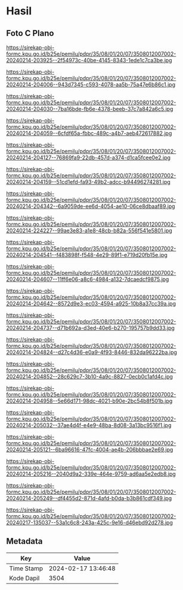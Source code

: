 # Hasil

## Foto C Plano

https://sirekap-obj-formc.kpu.go.id/b25e/pemilu/pdpr/35/08/01/20/07/3508012007002-20240214-203925--2f54973c-40be-4145-8343-1ede1c7ca3be.jpg

https://sirekap-obj-formc.kpu.go.id/b25e/pemilu/pdpr/35/08/01/20/07/3508012007002-20240214-204006--943d7345-c593-4078-aa5b-75a47e6b86c1.jpg

https://sirekap-obj-formc.kpu.go.id/b25e/pemilu/pdpr/35/08/01/20/07/3508012007002-20240214-204030--7ba16bde-fb6e-4378-beeb-37c7a842a6c5.jpg

https://sirekap-obj-formc.kpu.go.id/b25e/pemilu/pdpr/35/08/01/20/07/3508012007002-20240214-204059--6cfdf65a-fbbc-489c-a4b7-aeb472617882.jpg

https://sirekap-obj-formc.kpu.go.id/b25e/pemilu/pdpr/35/08/01/20/07/3508012007002-20240214-204127--76869fa9-22db-457d-a374-d1ca5fcee0e2.jpg

https://sirekap-obj-formc.kpu.go.id/b25e/pemilu/pdpr/35/08/01/20/07/3508012007002-20240214-204159--51cd1efd-fa93-49b2-adcc-b94496274281.jpg

https://sirekap-obj-formc.kpu.go.id/b25e/pemilu/pdpr/35/08/01/20/07/3508012007002-20240214-204342--6a9059de-ee6d-4054-ae10-06ce8dbaaf89.jpg

https://sirekap-obj-formc.kpu.go.id/b25e/pemilu/pdpr/35/08/01/20/07/3508012007002-20240214-224227--99ae3e83-a1e8-48cb-b82a-556f541e5801.jpg

https://sirekap-obj-formc.kpu.go.id/b25e/pemilu/pdpr/35/08/01/20/07/3508012007002-20240214-204541--f483898f-f548-4e29-89f1-e719d20fb15e.jpg

https://sirekap-obj-formc.kpu.go.id/b25e/pemilu/pdpr/35/08/01/20/07/3508012007002-20240214-204607--11ff6e06-a8c6-4984-a132-7dcaedcf9875.jpg

https://sirekap-obj-formc.kpu.go.id/b25e/pemilu/pdpr/35/08/01/20/07/3508012007002-20240214-204642--8572d9e3-ec03-4594-a925-10b8a37cc39a.jpg

https://sirekap-obj-formc.kpu.go.id/b25e/pemilu/pdpr/35/08/01/20/07/3508012007002-20240214-204737--d71b692a-d3ed-40e6-b270-195757b9dd33.jpg

https://sirekap-obj-formc.kpu.go.id/b25e/pemilu/pdpr/35/08/01/20/07/3508012007002-20240214-204824--d27c4d36-e0a9-4f93-8446-832da96222ba.jpg

https://sirekap-obj-formc.kpu.go.id/b25e/pemilu/pdpr/35/08/01/20/07/3508012007002-20240214-204852--28c629c7-3b10-4a9c-8827-0ecb0c1afd4c.jpg

https://sirekap-obj-formc.kpu.go.id/b25e/pemilu/pdpr/35/08/01/20/07/3508012007002-20240214-204958--5e66d171-98dc-4021-b90e-2bc54b8f501b.jpg

https://sirekap-obj-formc.kpu.go.id/b25e/pemilu/pdpr/35/08/01/20/07/3508012007002-20240214-205032--37ae4d4f-e4e9-48ba-8d08-3a13bc9516f1.jpg

https://sirekap-obj-formc.kpu.go.id/b25e/pemilu/pdpr/35/08/01/20/07/3508012007002-20240214-205121--6ba96616-47fc-4004-ae4b-206bbbae2e69.jpg

https://sirekap-obj-formc.kpu.go.id/b25e/pemilu/pdpr/35/08/01/20/07/3508012007002-20240214-205216--2040d9a2-339e-464e-9759-ad6aa5e2edb8.jpg

https://sirekap-obj-formc.kpu.go.id/b25e/pemilu/pdpr/35/08/01/20/07/3508012007002-20240214-205249--df4455d2-871d-4afd-b0da-b3b861cdf349.jpg

https://sirekap-obj-formc.kpu.go.id/b25e/pemilu/pdpr/35/08/01/20/07/3508012007002-20240217-135037--53a1c6c8-243a-425c-9e16-d46ebd92d278.jpg


## Metadata

| Key        | Value               |
| ---------- | ------------------- |
| Time Stamp | 2024-02-17 13:46:48 |
| Kode Dapil | 3504                |




